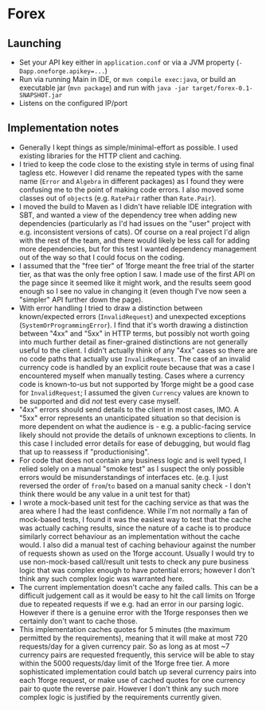 # Forex

## Launching

  * Set your API key either in `application.conf`
   or via a JVM property (`-Dapp.oneforge.apikey=...`) 
  * Run via running Main in IDE, or `mvn compile exec:java`,
  or build an executable jar (`mvn package`)
  and run with  `java -jar target/forex-0.1-SNAPSHOT.jar`
  * Listens on the configured IP/port
  
## Implementation notes

  * Generally I kept things as simple/minimal-effort as possible.
  I used existing libraries for the HTTP client and caching.
  * I tried to keep the code close to the existing style
  in terms of using final tagless etc.
  However I did  rename the repeated types with the same name
  (`Error` and `Algebra` in different packages)
  as I found they were confusing me to the point of making code errors.
  I also moved some classes out of `object`s
  (e.g. `RatePair` rather than `Rate.Pair`).
  * I moved the build to Maven
  as I didn't have reliable IDE integration with SBT,
  and wanted a view of the dependency tree when adding new dependencies
  (particularly as I'd had issues on the "user" project with
  e.g. inconsistent versions of cats).
  Of course on a real project I'd align with the rest of the team,
  and there would likely be less call for adding more dependencies,
  but for this test I wanted dependency management out of the way
  so that I could focus on the coding.
  * I assumed that the "free tier" of 1forge meant the free trial of the
  starter tier, as that was the only free option I saw.
  I made use of the first API on the page since it seemed like it might
  work, and the results seem good enough so I see no value in changing
  it (even though I've now seen a "simpler" API further down the page).
  * With error handling I tried to draw a distinction
  between known/expected errors (`InvalidRequest`)
  and unexpected exceptions (`SystemOrProgrammingError`).
  I find that it's worth drawing a distinction between "4xx" and "5xx"
  in HTTP terms, but possibly not worth going into much further detail
  as finer-grained distinctions are not generally useful to the client.
  I didn't actually think of any "4xx" cases so there are no code paths
  that actually use `InvalidRequest`.
  The case of an invalid currency code is handled by an explicit route
  because that was a case I encountered myself when manually testing.
  Cases where a currency code is known-to-us but not supported by 1forge
  might be a good case for `InvalidRequest`;
  I assumed the given `Currency` values are known to be supported
  and did *not* test every case myself.
  * "4xx" errors should send details to the client in most cases, IMO.
  A "5xx" error represents an unanticipated situation so that decision
  is more dependent on what the audience is -
  e.g. a public-facing service likely should not provide the details
  of unknown exceptions to clients.
  In this case I included error details for ease of debugging,
  but would flag that up to reassess if "productionising".
  * For code that does not contain any business logic and is well typed,
  I relied solely on a manual "smoke test" as I suspect the only
  possible errors would be misunderstandings of interfaces etc.
  (e.g. I just reversed the order of `from`/`to` based on a manual
  sanity check -
  I don't think there would be any value in a unit test for that)
  * I wrote a mock-based unit test for the caching service
  as that was the area where I had the least confidence.
  While I'm not normally a fan of mock-based tests,
  I found it was the easiest way to test that the cache was actually
  caching results, since the nature of a cache is to produce similarly
  correct behaviour as an implementation without the cache would.
  I also did a manual test of caching behaviour
  against the number of requests shown as used on the 1forge account.
  Usually I would try to use non-mock-based call/result unit tests
  to check any pure business logic that was complex enough to have
  potential errors; however I don't think any such complex logic was
  warranted here.
  * The current implementation doesn't cache any failed calls.
  This can be a difficult judgement call as it would be easy to hit
  the call limits on 1forge due to repeated requests if we e.g. had
  an error in our parsing logic. However if there is a genuine error
  with the 1forge responses then we certainly don't want to cache those.
  * This implementation caches quotes for 5 minutes
  (the maximum permitted by the requirements), meaning that it will make
  at most 720 requests/day for a given currency pair.
  So as long as at most ~7 currency pairs are requested frequently,
  this service will be able to stay within the 5000 requests/day limit
  of the 1forge free tier. A more sophisticated implementation could
  batch up several currency pairs into each 1forge request, or make use
  of cached quotes for one currency pair to quote the reverse pair.
  However I don't think any such more complex logic is justified by
  the requirements currently given.